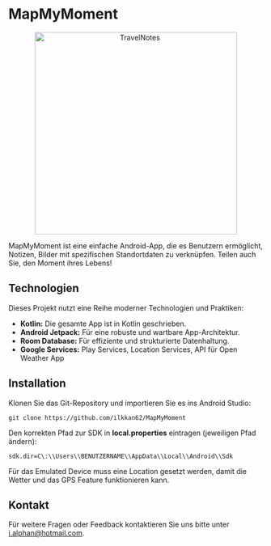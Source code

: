 # MapMyMoment

<p align="center">
  <img src="https://i.postimg.cc/V6q3nHbq/mmm2.png" height="400px" alt="TravelNotes"/>
</p>

MapMyMoment ist eine einfache Android-App, die es Benutzern ermöglicht, Notizen, Bilder mit spezifischen Standortdaten zu verknüpfen. 
Teilen auch Sie, den Moment ihres Lebens!

## Technologien

Dieses Projekt nutzt eine Reihe moderner Technologien und Praktiken:

- **Kotlin:** Die gesamte App ist in Kotlin geschrieben.
- **Android Jetpack:** Für eine robuste und wartbare App-Architektur.
- **Room Database:** Für effiziente und strukturierte Datenhaltung.
- **Google Services:** Play Services, Location Services, API für Open Weather App

## Installation

Klonen Sie das Git-Repository und importieren Sie es ins Android Studio:
```
git clone https://github.com/ilkkan62/MapMyMoment
```

Den korrekten Pfad zur SDK in **local.properties** eintragen (jeweiligen Pfad ändern):
```
sdk.dir=C\:\\Users\\BENUTZERNAME\\AppData\\Local\\Android\\Sdk
```

Für das Emulated Device muss eine Location gesetzt werden, damit die Wetter und das GPS Feature funktionieren kann.

## Kontakt

Für weitere Fragen oder Feedback kontaktieren Sie uns bitte unter [i.alphan@hotmail.com](mailto:i.alphan@hotmail.com).

